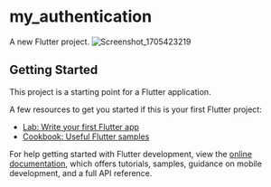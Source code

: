 # my_authentication

A new Flutter project.
![Screenshot_1705423219](https://github.com/islam-diab/my_authentication/assets/50031800/3047543f-1734-4cb6-b296-d5bdc5494de6)
## Getting Started


This project is a starting point for a Flutter application.

A few resources to get you started if this is your first Flutter project:

- [Lab: Write your first Flutter app](https://docs.flutter.dev/get-started/codelab)
- [Cookbook: Useful Flutter samples](https://docs.flutter.dev/cookbook)

For help getting started with Flutter development, view the
[online documentation](https://docs.flutter.dev/), which offers tutorials,
samples, guidance on mobile development, and a full API reference.
